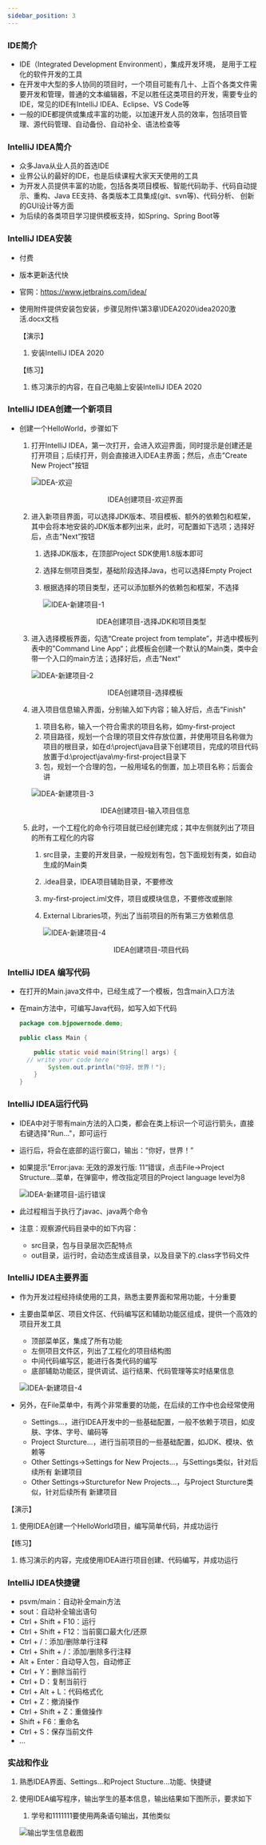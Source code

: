 ```yaml
---
sidebar_position: 3
---
```

### IDE简介

- IDE（Integrated Development Environment），集成开发环境， 是用于工程化的软件开发的工具
- 在开发中大型的多人协同的项目时，一个项目可能有几十、上百个各类文件需要开发和管理，普通的文本编辑器，不足以胜任这类项目的开发，需要专业的IDE，常见的IDE有IntelliJ IDEA、Eclipse、VS Code等
- 一般的IDE都提供或集成丰富的功能，以加速开发人员的效率，包括项目管理、源代码管理、自动备份、自动补全、语法检查等

### IntelliJ IDEA简介

- 众多Java从业人员的首选IDE
- 业界公认的最好的IDE，也是后续课程大家天天使用的工具
- 为开发人员提供丰富的功能，包括各类项目模板、智能代码助手、代码自动提示、重构、Java EE支持、各类版本工具集成(git、svn等)、代码分析、 创新的GUI设计等方面
- 为后续的各类项目学习提供模板支持，如Spring、Spring Boot等

### IntelliJ IDEA安装

- 付费

- 版本更新迭代快

- 官网：https://www.jetbrains.com/idea/

- 使用附件提供安装包安装，步骤见附件\第3章\IDEA2020\idea2020激活.docx文档

  【演示】

  1. 安装IntelliJ IDEA 2020

  【练习】

  1. 练习演示的内容，在自己电脑上安装IntelliJ IDEA 2020

### IntelliJ IDEA创建一个新项目

- 创建一个HelloWorld，步骤如下

  1. 打开IntelliJ IDEA，第一次打开，会进入欢迎界面，同时提示是创建还是打开项目；后续打开，则会直接进入IDEA主界面；然后，点击”Create New Project"按钮

     ![IDEA-欢迎](https://cdn.jsdelivr.net/gh/studio-hu/drawingBed/img/202308301502747.jpg)

     <center>IDEA创建项目-欢迎界面</center>

  2. 进入新项目界面，可以选择JDK版本、项目模板、额外的依赖包和框架，其中会将本地安装的JDK版本都列出来，此时，可配置如下选项；选择好后，点击“Next”按钮

     1. 选择JDK版本，在顶部Project SDK使用1.8版本即可

     2. 选择左侧项目类型，基础阶段选择Java，也可以选择Empty Project

     3. 根据选择的项目类型，还可以添加额外的依赖包和框架，不选择

        ![IDEA-新建项目-1](https://cdn.jsdelivr.net/gh/studio-hu/drawingBed/img/202308301502127.jpg)

        <center>IDEA创建项目-选择JDK和项目类型</center>

  3. 进入选择模板界面，勾选“Create project from template”，并选中模板列表中的”Command Line App“；此模板会创建一个默认的Main类，类中会带一个入口的main方法；选择好后，点击”Next“

     ![IDEA-新建项目-2](https://cdn.jsdelivr.net/gh/studio-hu/drawingBed/img/202308301503192.jpg)

     <center>IDEA创建项目-选择模板</center>

  4. 进入项目信息输入界面，分别输入如下内容；输入好后，点击”Finish"

     1. 项目名称，输入一个符合需求的项目名称，如my-first-project
     2. 项目路径，规划一个合理的项目文件存放位置，并使用项目名称做为项目的根目录，如在d:\project\java目录下创建项目，完成的项目代码放置于d:\project\java\my-first-project目录下
     3. 包，规划一个合理的包，一般用域名的倒置，加上项目名称；后面会讲

     ![IDEA-新建项目-3](https://cdn.jsdelivr.net/gh/studio-hu/drawingBed/img/202308301503977.jpg)

     <center>IDEA创建项目-输入项目信息</center>

  5. 此时，一个工程化的命令行项目就已经创建完成；其中左侧就列出了项目的所有工程化的内容

     1. src目录，主要的开发目录，一般规划有包，包下面规划有类，如自动生成的Main类

     2. .idea目录，IDEA项目辅助目录，不要修改

     3. my-first-project.iml文件，项目或模块信息，不要修改或删除

     4. External Libraries项，列出了当前项目的所有第三方依赖信息

        ![IDEA-新建项目-4](https://cdn.jsdelivr.net/gh/studio-hu/drawingBed/img/202308301503257.jpg)

        <center>IDEA创建项目-项目代码</center>

### IntelliJ IDEA 编写代码

- 在打开的Main.java文件中，已经生成了一个模板，包含main入口方法

- 在main方法中，可编写Java代码，如写入如下代码

  ```java
  package com.bjpowernode.demo;
  
  public class Main {
  
      public static void main(String[] args) {
  	// write your code here
          System.out.println("你好，世界！");
      }
  }
  ```

### IntelliJ IDEA运行代码

- IDEA中对于带有main方法的入口类，都会在类上标识一个可运行箭头，直接右键选择"Run..."，即可运行

- 运行后，将会在底部的运行窗口，输出：“你好，世界！”

- 如果提示”Error:java: 无效的源发行版: 11“错误，点击File->Project Structure...菜单，在弹窗中，修改指定项目的Project language level为8

  ![IDEA-新建项目-运行错误](https://cdn.jsdelivr.net/gh/studio-hu/drawingBed/img/202308301504128.jpg)

- 此过程相当于执行了javac、java两个命令

- 注意：观察源代码目录中的如下内容：

  - src目录，包与目录层次匹配特点
  - out目录，运行时，会动态生成该目录，以及目录下的.class字节码文件

### IntelliJ IDEA主要界面

- 作为开发过程经持续使用的工具，熟悉主要界面和常用功能，十分重要

- 主要由菜单区、项目文件区、代码编写区和辅助功能区组成，提供一个高效的项目开发工具

  - 顶部菜单区，集成了所有功能
  - 左侧项目文件区，列出了工程化的项目结构图
  - 中间代码编写区，能进行各类代码的编写
  - 底部辅助功能区，提供调试、运行结果、代码管理等实时结果信息

  ![IDEA-新建项目-4](https://cdn.jsdelivr.net/gh/studio-hu/drawingBed/img/202308301504870.jpg)

- 另外，在File菜单中，有两个非常重要的功能，在后续的工作中也会经常使用

  - Settings...，进行IDEA开发中的一些基础配置，一般不依赖于项目，如皮肤、字体、字号、编码等
  - Project Sturcture...，进行当前项目的一些基础配置，如JDK、模块、依赖等
  - Other Settings->Settings for New Projects...，与Settings类似，针对后续所有 新建项目
  - Other Settings->Sturcturefor New Projects...，与Project Sturcture类似，针对后续所有 新建项目

【演示】

1. 使用IDEA创建一个HelloWorld项目，编写简单代码，并成功运行

【练习】

1. 练习演示的内容，完成使用IDEA进行项目创建、代码编写，并成功运行

### IntelliJ IDEA快捷键

- psvm/main：自动补全main方法
- sout：自动补全输出语句
- Ctrl + Shift + F10：运行
- Ctrl + Shift + F12：当前窗口最大化/还原
- Ctrl + /：添加/删除单行注释
- Ctrl + Shift + /：添加/删除多行注释
- Alt + Enter：自动导入包，自动修正
- Ctrl + Y：删除当前行
- Ctrl + D：复制当前行
- Ctrl + Alt + L：代码格式化
- Ctrl + Z：撤消操作
- Ctrl + Shift + Z：重做操作
- Shift + F6：重命名
- Ctrl + S：保存当前文件
- ...

### 实战和作业

1. 熟悉IDEA界面、Settings...和Project Stucture...功能、快捷键

2. 使用IDEA编写程序，输出学生的基本信息，输出结果如下图所示，要求如下

   1. 学号和1111111要使用两条语句输出，其他类似

   ![输出学生信息截图](https://cdn.jsdelivr.net/gh/studio-hu/drawingBed/img/202308301505010.jpg)